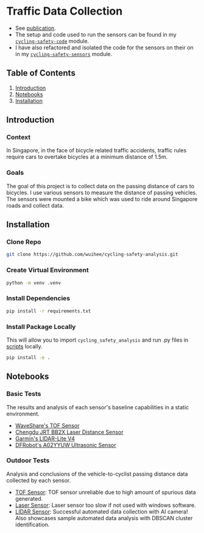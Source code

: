 # Traffic Data Collection

- See [publication](https://www.mdpi.com/2076-3417/14/9/3602).
- The setup and code used to run the sensors can be found in my [`cycling-safety-code`](https://github.com/wuihee/cycling-safety-code) module.
- I have also refactored and isolated the code for the sensors on their on in my [`cycling-safety-sensors`](https://github.com/wuihee/cycling-safety-sensors) module.

## Table of Contents

1. [Introduction](#introduction)
2. [Notebooks](#notebooks)
3. [Installation](#installation)

## Introduction

### Context

In Singapore, in the face of bicycle related traffic accidents, traffic rules require cars to overtake bicycles at a minimum distance of 1.5m.

### Goals

The goal of this project is to collect data on the passing distance of cars to bicycles. I use various sensors to measure the distance of passing vehicles. The sensors were mounted a bike which was used to ride around Singapore roads and collect data.

## Installation

### Clone Repo

```bash
git clone https://github.com/wuihee/cycling-safety-analysis.git
```

### Create Virtual Environment

```bash
python -m venv .venv
```

### Install Dependencies

```bash
pip install -r requirements.txt
```

### Install Package Locally

This will allow you to import `cycling_safety_analysis` and run .py files in [scripts](./scripts/) locally.

```bash
pip install -e .
```

## Notebooks

### Basic Tests

The results and analysis of each sensor's baseline capabilities in a static environment.

- [WaveShare's TOF Sensor](./notebooks/TOF_Basic_Tests.ipynb)
- [Chengdu JRT BB2X Laser Distance Sensor](./notebooks/Laser_Basic_Tests.ipynb)
- [Garmin's LIDAR-Lite V4](./notebooks/LIDAR_Basic_Tests.ipynb)
- [DFRobot's A02YYUW Ultrasonic Sensor](./notebooks/Ultrasonic_Basic_Tests.ipynb)

### Outdoor Tests

Analysis and conclusions of the vehicle-to-cyclist passing distance data collected by each sensor.

- [TOF Sensor](./notebooks/TOF_Outdoor_Tests.ipynb): TOF sensor unreliable due to high amount of spurious data generated.
- [Laser Sensor](./notebooks/Laser_Outdoor_Tests.ipynb): Laser sensor too slow if not used with windows software.
- [LIDAR Sensor](./notebooks/LIDAR_Outdoor_Tests.ipynb): Successful automated data collection with AI camera! Also showcases sample automated data analysis with DBSCAN cluster identification.
